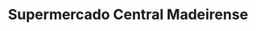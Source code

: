 ---
title: "Supermercado Central Madeirense"
url: /caracas/supermercado-central-madeirense-2deg-avenida/
shop: supermercado
---